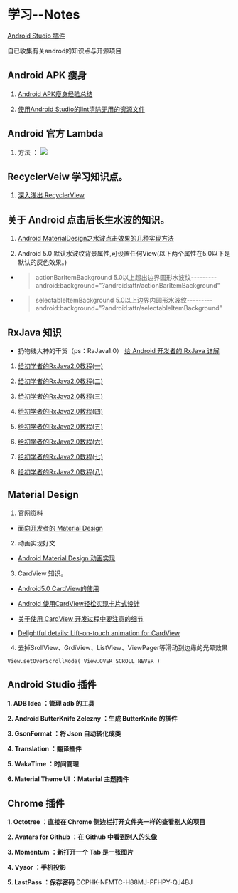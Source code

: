 # 学习--Notes

[Android Studio 插件](#插件)

自已收集有关androd的知识点与开源项目
## Android APK 瘦身
1. [Android APK瘦身经验总结](http://www.jianshu.com/p/bfe44ef18aca)

2. [使用Android Studio的lint清除无用的资源文件](http://waychel.com/shi-yong-android-studiode-lintqing-chu-wu-yong-de-zi-yuan-wen-jian/)

## Android 官方 Lambda
1. 方法 ： ![](https://github.com/volewu/Study--Notes/blob/master/images/Lamboda.png) 

## RecyclerVeiw 学习知识点。
1. [深入浅出 RecyclerView](http://kymjs.com/code/2016/07/10/01)

## 关于 Android 点击后长生水波的知识。
1. [Android MaterialDesign之水波点击效果的几种实现方法](http://www.jianshu.com/p/74bfa3338f11)

2. Android 5.0 默认水波纹背景属性,可设置任何View(以下两个属性在5.0以下是默认的灰色效果。)

* > actionBarItemBackground 5.0以上超出边界圆形水波纹---------
 android:background="?android:attr/actionBarItemBackground"

* > selectableItemBackground 5.0以上边界内圆形水波纹---------
 android:background="?android:attr/selectableItemBackground"

## RxJava 知识
* 扔物线大神的干货（ps：RaJava1.0）
 [给 Android 开发者的 RxJava 详解](http://gank.io/post/560e15be2dca930e00da1083#toc_1)

1. [给初学者的RxJava2.0教程(一)](http://www.jianshu.com/p/464fa025229e)

2. [给初学者的RxJava2.0教程(二)](http://www.jianshu.com/p/8818b98c44e2)

3. [给初学者的RxJava2.0教程(三)](http://www.jianshu.com/p/128e662906af)

4. [给初学者的RxJava2.0教程(四)](http://www.jianshu.com/p/bb58571cdb64)

5. [给初学者的RxJava2.0教程(五)](http://www.jianshu.com/p/0f2d6c2387c9)

6. [给初学者的RxJava2.0教程(六)](http://www.jianshu.com/p/e4c6d7989356)

7. [给初学者的RxJava2.0教程(七)](http://www.jianshu.com/p/9b1304435564)

8. [给初学者的RxJava2.0教程(八)](http://www.jianshu.com/p/a75ecf461e02)

## Material Design 
1. 官网资料
* [面向开发者的 Material Design](https://developer.android.google.cn/training/material/index.html)

2. 动画实现好文
* [Android Material Design 动画实现](https://www.aswifter.com/2015/08/01/android-material-design-animation/)

3. CardView 知识。
* [Android5.0 CardView的使用](http://www.jianshu.com/p/ae9d654599ef#)

* [Android 使用CardView轻松实现卡片式设计](http://www.jianshu.com/p/573fc14a7ee5)

* [关于使用 CardView 开发过程中要注意的细节](http://www.jcodecraeer.com/a/anzhuokaifa/androidkaifa/2015/1025/3621.html)

* [Delightful details: Lift-on-touch animation for CardView](http://vickychijwani.me/cardview-material-response/)

4. 去掉SrollView、GrdiView、ListView、ViewPager等滑动到边缘的光晕效果

```
View.setOverScrollMode( View.OVER_SCROLL_NEVER )
```


## Android Studio 插件

**1. ADB Idea ：管理 adb 的工具**

**2. Android ButterKnife Zelezny ：生成 ButterKnife 的插件**

**3. GsonFormat ：将 Json 自动转化成类**

**4. Translation ：翻译插件**

**5. WakaTime ：时间管理**

**6. Material Theme UI ：Material 主题插件**


## Chrome 插件

**1. Octotree ：直接在 Chrome 侧边栏打开文件夹一样的查看别人的项目**

**2. Avatars for Github ：在 Github 中看到别人的头像**

**3. Momentum ：新打开一个 Tab 是一张图片**

**4. Vysor ：手机投影**

**5. LastPass ：保存密码**
DCPHK-NFMTC-H88MJ-PFHPY-QJ4BJ
